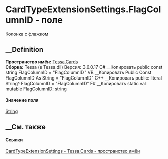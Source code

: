 # CardTypeExtensionSettings.FlagColumnID - поле
Колонка с флажком
## __Definition
 **Пространство имён:** [Tessa.Cards](N_Tessa_Cards.htm)  
 **Сборка:** Tessa (в Tessa.dll) Версия: 3.6.0.17
C# __Копировать
     public const string FlagColumnID = "FlagColumnID"
VB __Копировать
     Public Const FlagColumnID As String = "FlagColumnID"
C++ __Копировать
     public:
    literal String^ FlagColumnID = "FlagColumnID"
F# __Копировать
     static val mutable FlagColumnID: string
#### Значение поля
[String](https://learn.microsoft.com/dotnet/api/system.string)
##  __См. также
#### Ссылки
[CardTypeExtensionSettings - ](T_Tessa_Cards_CardTypeExtensionSettings.htm)
[Tessa.Cards - пространство имён](N_Tessa_Cards.htm)
